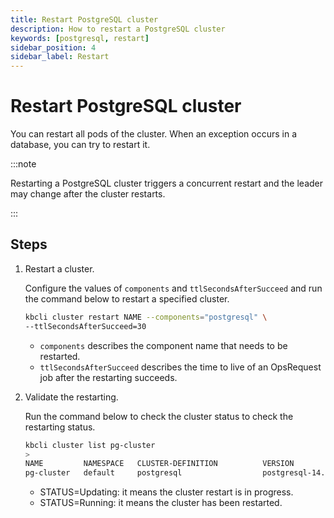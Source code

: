 ```yaml
---
title: Restart PostgreSQL cluster
description: How to restart a PostgreSQL cluster
keywords: [postgresql, restart]
sidebar_position: 4
sidebar_label: Restart
---
```



# Restart PostgreSQL cluster

You can restart all pods of the cluster. When an exception occurs in a database, you can try to restart it.

:::note

Restarting a PostgreSQL cluster triggers a concurrent restart and the leader may change after the cluster restarts.

:::

## Steps

1. Restart a cluster.

   Configure the values of `components` and `ttlSecondsAfterSucceed` and run the command below to restart a specified cluster.

   ```bash
   kbcli cluster restart NAME --components="postgresql" \
   --ttlSecondsAfterSucceed=30
   ```

   - `components` describes the component name that needs to be restarted.
   - `ttlSecondsAfterSucceed` describes the time to live of an OpsRequest job after the restarting succeeds.

2. Validate the restarting.

   Run the command below to check the cluster status to check the restarting status.

   ```bash
   kbcli cluster list pg-cluster
   >
   NAME         NAMESPACE   CLUSTER-DEFINITION          VERSION             TERMINATION-POLICY   STATUS    CREATED-TIME
   pg-cluster   default     postgresql                  postgresql-14.8.0   Delete               Running   Mar 03,2023 19:38 UTC+0800
   ```

   * STATUS=Updating: it means the cluster restart is in progress.
   * STATUS=Running: it means the cluster has been restarted.
